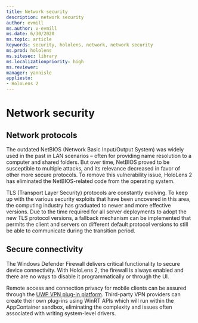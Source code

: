```yaml
---
title: Network security
description: network security
author: evmill
ms.author: v-evmill
ms.date: 6/30/2020
ms.topic: article
keywords: security, hololens, network, network security
ms.prod: hololens
ms.sitesec: library
ms.localizationpriority: high
ms.reviewer: 
manager: yannisle
appliesto:
- HoloLens 2
---
```


# Network security

## Network protocols

The outdated NetBIOS (Network Basic Input/Output System) was widely used in the past in LAN scenarios – often for providing name resolution to a computer and shared folders. But over time, NetBIOS proved to be susceptible to multiple attacks, and its relevance decreased in favor of other more secure protocols. To remove this vulnerability issue, HoloLens 2 has eliminated the NetBIOS-related code from the operating system.

TLS (Transport Layer Security) protocols are constantly evolving. To keep up with the various security exploits that have been uncovered in this area, the computing industry has graduated to newer and more effective versions. Due to the time required for all server deployments to adopt the new TLS protocol versions, a fallback mechanism can be implemented that permits the client and servers on different default protocol versions to still be able to communicate during the transition period.

## Secure connectivity 

The Windows Defender Firewall delivers critical functionality to secure device connectivity. With HoloLens 2, the firewall is always enabled and there are no ways to disable it programmatically or through the UI.

Remote access and connection privacy for mobile clients can be assured through the [UWP VPN plug-in platform](https://docs.microsoft.com/uwp/api/Windows.Networking.Vpn?view=winrt-19041). Third-party VPN providers can create their own plug-ins using WinRT APIs which will run within the AppContainer sandbox, eliminating the complexity and issues often associated with writing system-level drivers.
